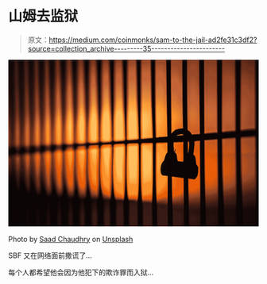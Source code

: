 # 山姆去监狱

> 原文：<https://medium.com/coinmonks/sam-to-the-jail-ad2fe31c3df2?source=collection_archive---------35----------------------->

![](img/61f0c4f31ea495d3d469c27499bddc36.png)

Photo by [Saad Chaudhry](https://unsplash.com/@saadchdhry?utm_source=medium&utm_medium=referral) on [Unsplash](https://unsplash.com?utm_source=medium&utm_medium=referral)

SBF 又在网络面前撒谎了…

每个人都希望他会因为他犯下的欺诈罪而入狱…